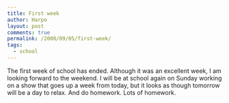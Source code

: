 ```yaml
---
title: First week
author: Harpo
layout: post
comments: true
permalink: /2008/09/05/first-week/
tags:
  - school
---
```

The first week of school has ended. Although it was an excellent week, I am looking forward to the weekend. I will be at school again on Sunday working on a show that goes up a week from today, but it looks as though tomorrow will be a day to relax. And do homework. Lots of homework.